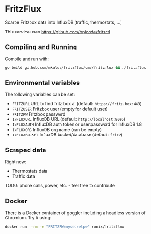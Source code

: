 # FritzFlux

Scarpe Fritzbox data into InfluxDB (traffic, thermostats, &hellip;)

This service uses https://github.com/bpicode/fritzctl

## Compiling and Running

Compile and run with:

```bash
go build github.com/mkalus/fritzflux/cmd/fritzflux && ./fritzflux
```

## Environmental variables

The following variables can be set:

* `FRITZURL` URL to find fritz box at (default: `https://fritz.box:443`)
* `FRITZUSER` Fritzbox user (empty for default user)
* `FRITZPW` Fritzbox password
* `INFLUXURL` InfluxDB URL (default: `http://localhost:8086`)
* `INFLUXAUTH` InfluxDB auth token or user:password for InfluxDB 1.8
* `INFLUXORG` InfluxDB org name (can be empty)
* `INFLUXBUCKET` InfluxDB bucket/database (default: `fritz`)

## Scraped data

Right now:

* Thermostats data
* Traffic data

TODO: phone calls, power, etc. - feel free to contribute

## Docker

There is a Docker container of goggler including a headless version of Chromium. Try it using:

```bash
docker run --rm -e "FRITZPW=mysecretpw" ronix/fritzflux
```
